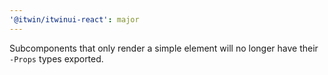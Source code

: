 ```yaml
---
'@itwin/itwinui-react': major
---
```


Subcomponents that only render a simple element will no longer have their `-Props` types exported.
